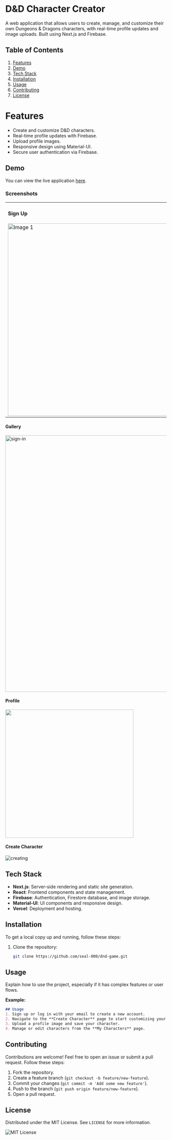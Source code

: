 # D&D Character Creator

A web application that allows users to create, manage, and customize their own Dungeons & Dragons characters, with real-time profile updates and image uploads. Built using Next.js and Firebase.

## Table of Contents
1. [Features](#features)
2. [Demo](#demo)
3. [Tech Stack](#tech-stack)
4. [Installation](#installation)
5. [Usage](#usage)
6. [Contributing](#contributing)
7. [License](#license)

# Features
- Create and customize D&D characters.
- Real-time profile updates with Firebase.
- Upload profile images.
- Responsive design using Material-UI.
- Secure user authentication via Firebase.

## Demo
You can view the live application [here](https://dnd-game-blush.vercel.app/sign-up).

### Screenshots


<table>
  <tr>
    <td>
      <h4>Sign Up</h4>
      <img src="https://github.com/user-attachments/assets/2925eccd-c0b6-49ba-88e6-3aaa027cd228" alt="Image 1" width="600"/>
    </td>
    <td>
      <h4>Sign In</h4>
      <img src="https://github.com/user-attachments/assets/ac22fd44-28c0-4f22-b3ff-ab53ec3431d7" alt="Image 2" width="600"/>
    </td>
  </tr>
</table>



#### Gallery 
<img src="https://github.com/user-attachments/assets/5bde89b2-e94f-4b1e-adfa-c4229175a4a2" alt="sign-in" width="800"/>


#### Profile
<img src="https://github.com/user-attachments/assets/ca2aa271-05d5-43c0-898a-1ea72ebbbfd4" width=400>

#### Create Character
![creating](https://github.com/user-attachments/assets/78385426-17d8-4bd7-a834-66c22a7bd8a8)



## Tech Stack
- **Next.js**: Server-side rendering and static site generation.
- **React**: Frontend components and state management.
- **Firebase**: Authentication, Firestore database, and image storage.
- **Material-UI**: UI components and responsive design.
- **Vercel**: Deployment and hosting.

## Installation
To get a local copy up and running, follow these steps:

1. Clone the repository:
   ```bash
   git clone https://github.com/seal-000/dnd-game.git 


## **Usage**
Explain how to use the project, especially if it has complex features or user flows.

**Example:**
```markdown
## Usage
1. Sign up or log in with your email to create a new account.
2. Navigate to the **Create Character** page to start customizing your character.
3. Upload a profile image and save your character.
4. Manage or edit characters from the **My Characters** page.

```


## Contributing
Contributions are welcome! Feel free to open an issue or submit a pull request. Follow these steps:

1. Fork the repository.
2. Create a feature branch (`git checkout -b feature/new-feature`).
3. Commit your changes (`git commit -m 'Add some new feature'`).
4. Push to the branch (`git push origin feature/new-feature`).
5. Open a pull request.


## License
Distributed under the MIT License. See `LICENSE` for more information.

![MIT License](https://img.shields.io/badge/License-MIT-green.svg)





